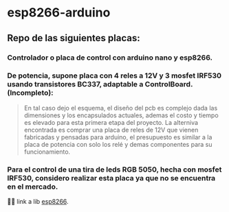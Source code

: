 # esp8266-arduino
## Repo de las siguientes placas:
### Controlador o placa de control con arduino nano y esp8266.
### De potencia, supone placa con 4 reles a 12V y 3 mosfet IRF530 usando transistores BC337, adaptable a ControlBoard. (Incompleto):
   > En tal caso dejo el esquema, el diseño del pcb es complejo dada las dimensiones y los encapsulados actuales, ademas el costo y tiempo es elevado para esta primera etapa del proyecto. La alterniva encontrada es comprar una placa de reles de 12V que vienen fabricadas y pensadas para arduino, el presupuesto es similar a la placa de potencia con solo los relé y demas componentes para su funcionamiento.
### Para el control de una tira de leds RGB 5050, hecha con mosfet IRF530, considero realizar esta placa ya que no se encuentra en el mercado.
    
:tada::fireworks:
link a lib
[esp8266](https://github.com/jdunmire/kicad-ESP8266).
